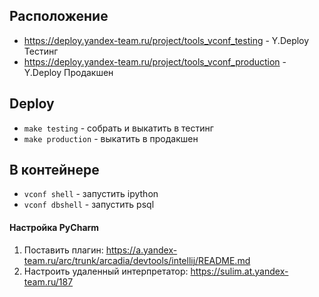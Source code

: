 ## Расположение
 - https://deploy.yandex-team.ru/project/tools_vconf_testing - Y.Deploy Тестинг
 - https://deploy.yandex-team.ru/project/tools_vconf_production - Y.Deploy Продакшен

## Deploy
 - `make testing` - собрать и выкатить в тестинг
 - `make production` - выкатить в продакшен

## В контейнере
 - `vconf shell` - запустить ipython
 - `vconf dbshell` - запустить psql

#### Настройка PyCharm
1. Поставить плагин: https://a.yandex-team.ru/arc/trunk/arcadia/devtools/intellij/README.md
2. Настроить удаленный интерпретатор: https://sulim.at.yandex-team.ru/187
